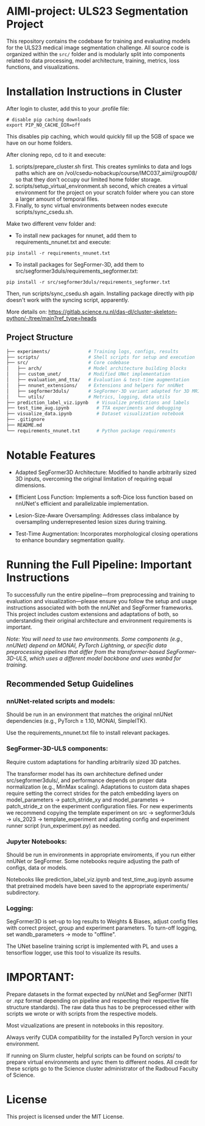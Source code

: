 # AIMI-project: ULS23 Segmentation Project

This repository contains the codebase for training and evaluating models for the ULS23 medical image segmentation challenge. All source code is organized within the ```src/``` folder and is modularly split into components related to data processing, model architecture, training, metrics, loss functions, and visualizations.

# Installation Instructions in Cluster

After login to cluster, add this to your .profile file:

```
# disable pip caching downloads
export PIP_NO_CACHE_DIR=off
```

This disables pip caching, which would quickly fill up the 5GB of space we have on our home folders.

After cloning repo, cd to it and execute:
1. scripts/prepare_cluster.sh first. This creates symlinks
to data and logs paths which are on /vol/csedu-nobackup/course/IMC037_aimi/group08/ so that they don't occupy
our limited home folder storage. 
2. scripts/setup_virtual_environment.sh second, which creates a virtual environment for the project on your scratch folder where you can store a larger amount of temporal files. 
3. Finally, to sync virtual environments between nodes execute scripts/sync_csedu.sh. 

Make two different venv folder and:
  
  - To install new packages for nnunet, add them to requirements_nnunet.txt and execute:
  
  ```
  pip install -r requirements_nnunet.txt
  ```
  
 - To install packages for SegFormer-3D, add them to src/segformer3duls/requirements_segformer.txt:
  
  ```
  pip install -r src/segformer3duls/requirements_segformer.txt
  ```

Then, run scripts/sync_csedu.sh again. Installing package directly with pip doesn't work with the syncing script, apparently.

More details on: https://gitlab.science.ru.nl/das-dl/cluster-skeleton-python/-/tree/main?ref_type=heads


## Project Structure

```bash
├── experiments/              # Training logs, configs, results
├── scripts/                  # Shell scripts for setup and execution
├── src/                      # Core codebase
│   ├── arch/                 # Model architecture building blocks
│   ├── custom_unet/          # Modified UNet implementation
│   ├── evaluation_and_tta/   # Evaluation & test-time augmentation
│   ├── nnunet_extensions/    # Extensions and helpers for nnUNet
│   ├── segformer3duls/       # SegFormer-3D variant adapted for 3D MRI
│   └── utils/                # Metrics, logging, data utils
├── prediction_label_viz.ipynb   # Visualize predictions and labels
├── test_time_aug.ipynb          # TTA experiments and debugging
├── visualize_data.ipynb         # Dataset visualization notebook
├── .gitignore
├── README.md
└── requirements_nnunet.txt      # Python package requirements
```

# Notable Features
- Adapted SegFormer3D Architecture: Modified to handle arbitrarily sized 3D inputs, overcoming the original limitation of requiring equal dimensions.

- Efficient Loss Function: Implements a soft-Dice loss function based on nnUNet's efficient and parallelizable implementation.

- Lesion-Size-Aware Oversampling: Addresses class imbalance by oversampling underrepresented lesion sizes during training.

- Test-Time Augmentation: Incorporates morphological closing operations to enhance boundary segmentation quality.

# Running the Full Pipeline: Important Instructions
To successfully run the entire pipeline—from preprocessing and training to evaluation and visualization—please ensure you follow the setup and usage instructions associated with both the nnUNet and SegFormer frameworks. This project includes custom extensions and adaptations of both, so understanding their original architecture and environment requirements is important.

*Note: You will need to use two environments. Some components (e.g., nnUNet) depend on MONAI, PyTorch Lightning, or specific data preprocessing pipelines that differ from the transformer-based SegFormer-3D-ULS, which uses a different model backbone and uses wanbd for training.*

## Recommended Setup Guidelines
### nnUNet-related scripts and models:

Should be run in an environment that matches the original nnUNet dependencies (e.g., PyTorch ≥ 1.10, MONAI, SimpleITK).

Use the requirements_nnunet.txt file to install relevant packages.

### SegFormer-3D-ULS components:

Require custom adaptations for handling arbitrarily sized 3D patches.

The transformer model has its own architecture defined under src/segformer3duls/, and performance depends on proper data normalization (e.g., MinMax scaling). Adaptations 
to custom data shapes require setting the correct strides for the patch embedding layers
on model_parameters -> patch_stride_xy and model_parametes -> patch_stride_z on the experiment configuration files. For new experiments we recommend copying the template experiment on src -> segformer3duls -> uls_2023 -> template_experiment and adapting config and experiment runner script (run_experiment.py) as needed.

### Jupyter Notebooks:

Should be run in environments in appropriate enviroments, if you run either nnUNet or SegFormer. Some notebooks require adjusting the path of configs, data or models.

Notebooks like prediction_label_viz.ipynb and test_time_aug.ipynb assume that pretrained models have been saved to the appropriate experiments/ subdirectory.

### Logging:

SegFormer3D is set-up to log results to Weights & Biases, adjust config files with 
correct project, group and experiment parameters. To turn-off logging, set wandb_parameters -> mode to "offline".

The UNet baseline training script is implemented with PL and uses a tensorflow logger, use this tool to visualize its results.

# IMPORTANT:
Prepare datasets in the format expected by nnUNet and SegFormer (NIfTI or .npz format depending on pipeline and respecting their respective file structure standards). The raw data thus has to be preprocessed either with scripts we wrote or with scripts from the respective models.

Most vizualizations are present in notebooks in this repository.

Always verify CUDA compatibility for the installed PyTorch version in your environment.

If running on Slurm cluster, helpful scripts can be found on scripts/ to prepare virtual environments and sync them to different nodes. All credit for these scripts go to the Science cluster administrator of the Radboud Faculty of Science.

# License
This project is licensed under the MIT License.
